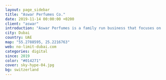 ```yaml
---
layout: page_sidebar
title: "Aswar Perfumes Co."
date: 2019-11-14 00:00:00 +0200
client: "aswar"
introduction: "Aswar Perfumes is a family run business that focuses on wellness products, with a particular focus on perfumes and creams."
city: Dubai
country: UAE
map: "55.2788595, 25.2216763"
web: no-limit-dubai.com
categories: digital
since: 2019
color: "#014271"
cover: sky-hype-04.jpg
bg: switzerland
---
```

